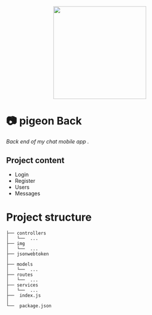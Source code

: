 <h1 align="center">
    <img height="250" src="https://cdn-icons-png.flaticon.com/512/134/134914.png">
</h1>

# 📷  pigeon Back
*Back end of my chat mobile app .*

## Project content
- Login
- Register
- Users
- Messages


# Project structure

```shell
├── controllers
│   └──  ...  
├── img
│   └──  ...  
├── jsonwebtoken
│ 
├── models
│   └──  ...  
├── routes
│   └──  ...
├── services
│   └──  ...
├──  index.js
│   
└──  package.json
```
